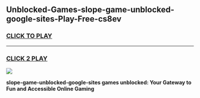 
## Unblocked-Games-slope-game-unblocked-google-sites-Play-Free-cs8ev
<h3>
<a href="https://premium76.site?title=slope-game-unblocked-google-sites&ref=23A">CLICK TO PLAY</a></h3>
<hr>

<h3>
<a href="https://premium76.site?title=slope-game-unblocked-google-sites&ref=23A">CLICK 2 PLAY</a>
  
</h3>

<a href="https://premium76.site?title=slope-game-unblocked-google-sites&ref=23A"><img src="https://clearcache.store/games.png"></a>


**slope-game-unblocked-google-sites games unblocked: Your Gateway to Fun and Accessible Online Gaming**
